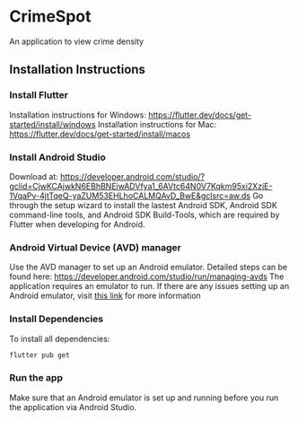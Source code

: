 # CrimeSpot

An application to view crime density

## Installation Instructions
### Install Flutter
Installation instructions for Windows: https://flutter.dev/docs/get-started/install/windows
Installation instructions for Mac: https://flutter.dev/docs/get-started/install/macos

### Install Android Studio
Download at:
https://developer.android.com/studio/?gclid=CjwKCAjwkN6EBhBNEiwADVfya1_6AVtc64N0V7Kqkm95xi2XzjE-1VqaPv-4jtTqeQ-yaZUM53EHLhoCALMQAvD_BwE&gclsrc=aw.ds
Go through the setup wizard to install the lastest Android SDK, Android SDK command-line tools, and Android SDK Build-Tools, which are required
by Flutter when developing for Android.

### Android Virtual Device (AVD) manager
Use the AVD manager to set up an Android emulator. Detailed steps can be found here: https://developer.android.com/studio/run/managing-avds
The application requires an emulator to run. If there are any issues setting up an Android emulator, visit [this link](https://developer.android.com/studio/run/emulator)
for more information

### Install Dependencies
To install all dependencies:
```bash
flutter pub get
```

### Run the app
Make sure that an Android emulator is set up and running before you run the application via Android Studio.



